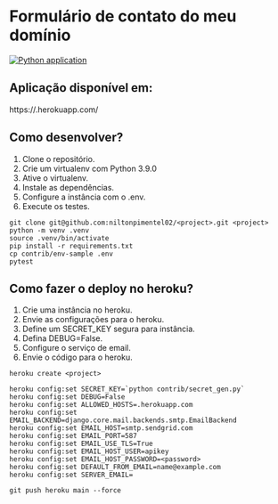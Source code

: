 # Formulário de contato do meu domínio

[![Python application](https://github.com/niltonpimentel02/nilton_pimentel/actions/workflows/main.yml/badge.svg)](https://github.com/niltonpimentel02/<project>/actions/workflows/main.yml)

## Aplicação disponível em:

https://<project>.herokuapp.com/

## Como desenvolver?

1. Clone o repositório.
2. Crie um virtualenv com Python 3.9.0
3. Ative o virtualenv.
4. Instale as dependências.
5. Configure a instância com o .env.
6. Execute os testes.

```console
git clone git@github.com:niltonpimentel02/<project>.git <project>
python -m venv .venv
source .venv/bin/activate
pip install -r requirements.txt
cp contrib/env-sample .env
pytest
```

## Como fazer o deploy no heroku?

1. Crie uma instância no heroku.
2. Envie as configurações para o heroku.
3. Define um SECRET_KEY segura para instância.
4. Defina DEBUG=False.
5. Configure o serviço de email.
6. Envie o código para o heroku.

```console
heroku create <project>

heroku config:set SECRET_KEY=`python contrib/secret_gen.py`
heroku config:set DEBUG=False
heroku config:set ALLOWED_HOSTS=.herokuapp.com
heroku config:set EMAIL_BACKEND=django.core.mail.backends.smtp.EmailBackend
heroku config:set EMAIL_HOST=smtp.sendgrid.com
heroku config:set EMAIL_PORT=587
heroku config:set EMAIL_USE_TLS=True
heroku config:set EMAIL_HOST_USER=apikey
heroku config:set EMAIL_HOST_PASSWORD=<password>
heroku config:set DEFAULT_FROM_EMAIL=name@example.com
heroku config:set SERVER_EMAIL=

git push heroku main --force
```
